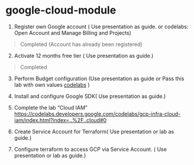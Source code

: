 # google-cloud-module

1. Register own Google account ( Use presentation as guide. or codelabs: Open Account and Manage Billing and Projects)

> Completed (Account has already been registered)

2. Activate 12 months free tier ( Use presentation as guide.)

> Completed

3. Perform Budget configuration (Use presentation as guide or Pass this lab with own values [codelabs][1] )

4. Install and configure Google SDK( Use presentation as guide.)

5. Complete the lab “Cloud IAM” https://codelabs.developers.google.com/codelabs/gcp-infra-cloud-iam/index.html?index=..%2F..cloud#0

6. Create Service Account for Terraform( Use presentation or lab as guide.)

7. Configure terraform to access GCP via Service Account. ( Use presentation or lab as guide.)


[1]: https://codelabs.developers.google.com/codelabs/gcp-infra-billing-administration/index.html?index=..%2F..cloud#0
